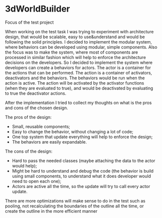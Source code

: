 # 3dWorldBuilder
Focus of the test project

When working on the test task I was trying to experiment with architecture design, that would be scalable, easy to use&understand and would be following the solid principles. I decided to implement the modular system, where behaviors can be developed using modular, simple components. Also the focus was to make the system, where most of components are processed in similar fashion which will help to enforce the architecture decisions on the developers.  So I decided to implement the system where developers can create a behaviors for actors. The actor is a container for the actions that can be performed. The action is a container of activators, deactivators and the behaviors. The behaviors would be run when the action is active. The action will be activated by the activator functions (when they are evaluated to true), and would be deactivated by evaluating to true the deactivator actions.

After the implementation I tried to collect my thoughts on what is the pros and cons of the chosen design.

The pros of the design:
- Small, reusable components;
- Easy to change the behavior, without changing a lot of code;
- One top system that update everything will help to enforce the design;
- The behaviors are easily expandable.

The cons of the design:

- Hard to pass the needed classes (maybe attaching the data to the actor would help);
- Might be hard to understand and debug the code (the behavior is build using small components, to understand what it does developer would need to open each one);
- Actors are active all the time, so the update will try to call every actor update.

There are more optimizations will make sense to do in the test such as pooling, not recalculating the boundaries of the outline all the time, or create the outline in the more efficient manner

